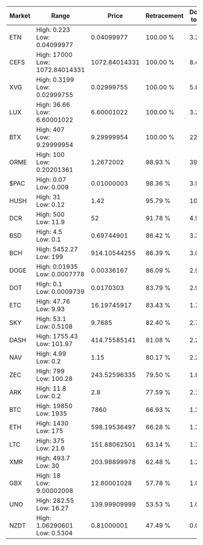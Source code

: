 | Market | Range | Price| Retracement | Doubles to 50% |
| --- | --- | --- | --- | --- |
| ETN | High: 0.223<br />Low: 0.04099977 | 0.04099977 | 100.00 % | 3.22 |
| CEFS | High: 17000<br />Low: 1072.84014331 | 1072.84014331 | 100.00 % | 8.42 |
| XVG | High: 0.3199<br />Low: 0.02999755 | 0.02999755 | 100.00 % | 5.83 |
| LUX | High: 36.66<br />Low: 6.60001022 | 6.60001022 | 100.00 % | 3.28 |
| BTX | High: 407<br />Low: 9.29999954 | 9.29999954 | 100.00 % | 22.38 |
| ORME | High: 100<br />Low: 0.20201361 | 1.2672002 | 98.93 % | 39.54 |
| $PAC | High: 0.07<br />Low: 0.009 | 0.01000003 | 98.36 % | 3.95 |
| HUSH | High: 31<br />Low: 0.12 | 1.42 | 95.79 % | 10.96 |
| DCR | High: 500<br />Low: 11.9 | 52 | 91.78 % | 4.92 |
| BSD | High: 4.5<br />Low: 0.1 | 0.69744901 | 86.42 % | 3.30 |
| BCH | High: 5452.27<br />Low: 199 | 914.10544255 | 86.39 % | 3.09 |
| DOGE | High: 0.01935<br />Low: 0.0007778 | 0.00336167 | 86.09 % | 2.99 |
| DOT | High: 0.1<br />Low: 0.0009739 | 0.0170303 | 83.79 % | 2.96 |
| ETC | High: 47.76<br />Low: 9.93 | 16.19745917 | 83.43 % | 1.78 |
| SKY | High: 53.1<br />Low: 0.5108 | 9.7685 | 82.40 % | 2.74 |
| DASH | High: 1755.43<br />Low: 101.97 | 414.75585141 | 81.08 % | 2.24 |
| NAV | High: 4.99<br />Low: 0.2 | 1.15 | 80.17 % | 2.26 |
| ZEC | High: 799<br />Low: 100.28 | 243.52596335 | 79.50 % | 1.85 |
| ARK | High: 11.8<br />Low: 0.2 | 2.8 | 77.59 % | 2.14 |
| BTC | High: 19850<br />Low: 1935 | 7860 | 66.93 % | 1.39 |
| ETH | High: 1430<br />Low: 175 | 598.19536497 | 66.28 % | 1.34 |
| LTC | High: 375<br />Low: 21.6 | 151.88062501 | 63.14 % | 1.31 |
| XMR | High: 493.7<br />Low: 30 | 203.98899978 | 62.48 % | 1.28 |
| GBX | High: 18<br />Low: 9.00002008 | 12.80001028 | 57.78 % | 1.05 |
| UNO | High: 282.55<br />Low: 16.27 | 139.99909999 | 53.53 % | 1.07 |
| NZDT | High: 1.06290601<br />Low: 0.5304 | 0.81000001 | 47.49 % | 0.00 |
